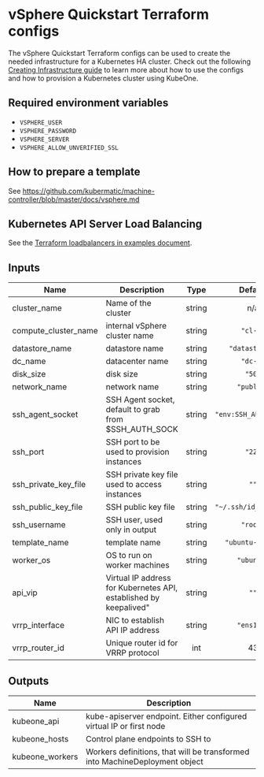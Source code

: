 # vSphere Quickstart Terraform configs

The vSphere Quickstart Terraform configs can be used to create the needed
infrastructure for a Kubernetes HA cluster. Check out the following
[Creating Infrastructure guide][docs-infrastructure] to learn more about how to
use the configs and how to provision a Kubernetes cluster using KubeOne.

## Required environment variables

* `VSPHERE_USER`
* `VSPHERE_PASSWORD`
* `VSPHERE_SERVER`
* `VSPHERE_ALLOW_UNVERIFIED_SSL`

## How to prepare a template

See https://github.com/kubermatic/machine-controller/blob/master/docs/vsphere.md

## Kubernetes API Server Load Balancing

See the [Terraform loadbalancers in examples document][docs-tf-loadbalancer].

[docs-infrastructure]: https://docs.kubermatic.com/kubeone/master/infrastructure/terraform_configs/
[docs-tf-loadbalancer]: https://docs.kubermatic.com/kubeone/master/advanced/example_loadbalancer/

## Inputs

| Name | Description | Type | Default | Required |
|------|-------------|:----:|:-----:|:-----:|
| cluster\_name | Name of the cluster | string | n/a | yes |
| compute\_cluster\_name | internal vSphere cluster name | string | `"cl-1"` | no |
| datastore\_name | datastore name | string | `"datastore1"` | no |
| dc\_name | datacenter name | string | `"dc-1"` | no |
| disk\_size | disk size | string | `"50"` | no |
| network\_name | network name | string | `"public"` | no |
| ssh\_agent\_socket | SSH Agent socket, default to grab from $SSH_AUTH_SOCK | string | `"env:SSH_AUTH_SOCK"` | no |
| ssh\_port | SSH port to be used to provision instances | string | `"22"` | no |
| ssh\_private\_key\_file | SSH private key file used to access instances | string | `""` | no |
| ssh\_public\_key\_file | SSH public key file | string | `"~/.ssh/id_rsa.pub"` | no |
| ssh\_username | SSH user, used only in output | string | `"root"` | no |
| template\_name | template name | string | `"ubuntu-18.04"` | no |
| worker\_os | OS to run on worker machines | string | `"ubuntu"` | no |
| api_vip | Virtual IP address for Kubernetes API, established by keepalived" | string | `""` | no |
| vrrp_interface | NIC to establish API IP address | string | `"ens192"` | no |
| vrrp_router_id | Unique router id for VRRP protocol | int | 43 | no |

## Outputs

| Name | Description |
|------|-------------|
| kubeone\_api | kube-apiserver endpoint. Either configured virtual IP or first node |
| kubeone\_hosts | Control plane endpoints to SSH to |
| kubeone\_workers | Workers definitions, that will be transformed into MachineDeployment object |


